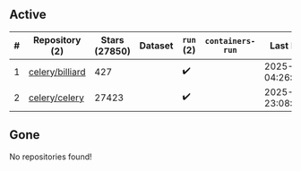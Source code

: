## Active
| # | Repository (2) | Stars (27850) | Dataset | `run` (2) | `containers-run` | Last Modified |
| --- | --- | --- | --- | --- | --- | --- |
| 1 | [celery/billiard](https://github.com/celery/billiard) | 427 |  | :heavy_check_mark: |  | 2025-10-13 04:26:00+00:00 |
| 2 | [celery/celery](https://github.com/celery/celery) | 27423 |  | :heavy_check_mark: |  | 2025-10-27 23:08:52+00:00 |

## Gone
No repositories found!
